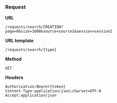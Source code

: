 ### Request

**URL**

`/requests/search/CREATION?page=0&size=1000&source=source1&session=session2`

**URL template**

`/requests/search/{type}`

**Method**

`GET`

**Headers**

`Authorization:Bearer{token}`  
`Content-Type:application/json;charset=UTF-8`  
`Accept:application/json`  
